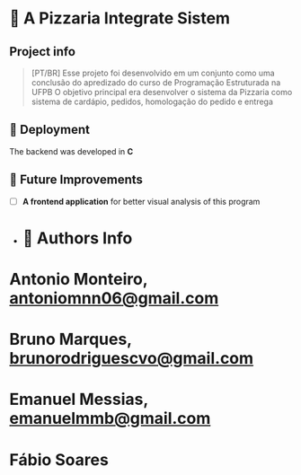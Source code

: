 # 🍕 A Pizzaria Integrate Sistem 

## Project info

> [PT/BR] Esse projeto foi desenvolvido em um conjunto como uma conclusão do apredizado do curso de Programação Estruturada na UFPB
> O objetivo principal era desenvolver o sistema da Pizzaria como sistema de cardápio, pedidos, homologação do pedido e entrega

## 🚀 Deployment

The backend was developed in **C** 

## 🧭 Future Improvements

- [ ] **A frontend application** for better visual analysis of this program 

- # 📓 Authors Info

# Antonio Monteiro, antoniomnn06@gmail.com
# Bruno Marques, brunorodriguescvo@gmail.com
# Emanuel Messias, emanuelmmb@gmail.com
# Fábio Soares
